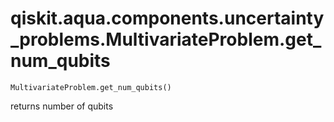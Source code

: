# qiskit.aqua.components.uncertainty\_problems.MultivariateProblem.get\_num\_qubits

`MultivariateProblem.get_num_qubits()`

returns number of qubits
